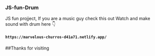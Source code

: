 ### JS-fun-Drum

JS fun projject, If you are a music guy check this out 
Watch and make sound with drum here 👇
#### `https://marvelous-churros-d41a71.netlify.app/` 

##Thanks for visiting

